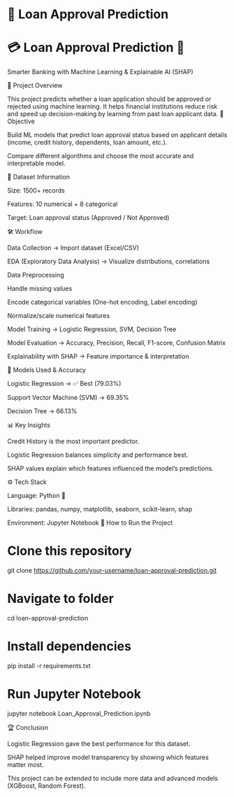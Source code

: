 # 🏦 Loan Approval Prediction
# 💳 Loan Approval Prediction 🔮

Smarter Banking with Machine Learning & Explainable AI (SHAP)

🌟 Project Overview

This project predicts whether a loan application should be approved or rejected using machine learning.
It helps financial institutions reduce risk and speed up decision-making by learning from past loan applicant data.
📌 Objective

Build ML models that predict loan approval status based on applicant details (income, credit history, dependents, loan amount, etc.).

Compare different algorithms and choose the most accurate and interpretable model.

📂 Dataset Information

Size: 1500+ records

Features: 10 numerical + 8 categorical

Target: Loan approval status (Approved / Not Approved)

🛠️ Workflow

Data Collection → Import dataset (Excel/CSV)

EDA (Exploratory Data Analysis) → Visualize distributions, correlations

Data Preprocessing

Handle missing values

Encode categorical variables (One-hot encoding, Label encoding)

Normalize/scale numerical features

Model Training → Logistic Regression, SVM, Decision Tree

Model Evaluation → Accuracy, Precision, Recall, F1-score, Confusion Matrix

Explainability with SHAP → Feature importance & interpretation

🤖 Models Used & Accuracy

Logistic Regression → ✅ Best (79.03%)

Support Vector Machine (SVM) → 69.35%

Decision Tree → 66.13%

📊 Key Insights

Credit History is the most important predictor.

Logistic Regression balances simplicity and performance best.

SHAP values explain which features influenced the model’s predictions.

⚙️ Tech Stack

Language: Python 🐍

Libraries: pandas, numpy, matplotlib, seaborn, scikit-learn, shap

Environment: Jupyter Notebook
🚀 How to Run the Project
# Clone this repository
git clone https://github.com/your-username/loan-approval-prediction.git

# Navigate to folder
cd loan-approval-prediction

# Install dependencies
pip install -r requirements.txt

# Run Jupyter Notebook
jupyter notebook Loan_Approval_Prediction.ipynb

🏆 Conclusion

Logistic Regression gave the best performance for this dataset.

SHAP helped improve model transparency by showing which features matter most.

This project can be extended to include more data and advanced models (XGBoost, Random Forest).

